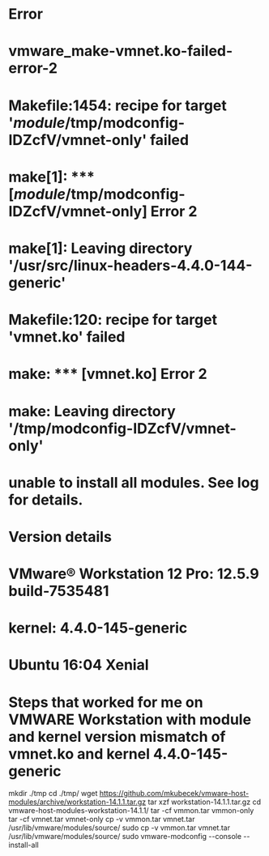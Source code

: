 # Error
# vmware_make-vmnet.ko-failed-error-2
# Makefile:1454: recipe for target '_module_/tmp/modconfig-IDZcfV/vmnet-only' failed
# make[1]: *** [_module_/tmp/modconfig-IDZcfV/vmnet-only] Error 2
# make[1]: Leaving directory '/usr/src/linux-headers-4.4.0-144-generic'
#  Makefile:120: recipe for target 'vmnet.ko' failed
# make: *** [vmnet.ko] Error 2
# make: Leaving directory '/tmp/modconfig-IDZcfV/vmnet-only'
# unable to install all modules.  See log for details.

# Version details
# VMware® Workstation 12 Pro: 12.5.9 build-7535481
# kernel: 4.4.0-145-generic
# Ubuntu 16:04 Xenial

# Steps that worked for me on VMWARE Workstation with module and kernel version mismatch of vmnet.ko and kernel 4.4.0-145-generic
mkdir ./tmp
cd ./tmp/
wget https://github.com/mkubecek/vmware-host-modules/archive/workstation-14.1.1.tar.gz
tar xzf workstation-14.1.1.tar.gz
cd vmware-host-modules-workstation-14.1.1/
tar -cf vmmon.tar vmmon-only
tar -cf vmnet.tar vmnet-only
cp -v vmmon.tar vmnet.tar /usr/lib/vmware/modules/source/
sudo cp -v vmmon.tar vmnet.tar /usr/lib/vmware/modules/source/
sudo vmware-modconfig --console --install-all

